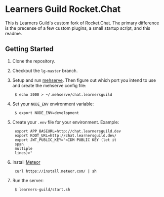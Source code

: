 # Learners Guild Rocket.Chat

This is Learners Guild's custom fork of Rocket.Chat. The primary difference is the precense of a few custom plugins, a small startup script, and this readme.

## Getting Started

1. Clone the repository.

2. Checkout the `lg-master` branch.

3. Setup and run [mehserve][mehserve]. Then figure out which port you intend to use and create the mehserve config file:

        $ echo 3000 > ~/.mehserve/chat.learnersguild

4. Set your `NODE_ENV` environment variable:

        $ export NODE_ENV=development

5. Create your `.env` file for your environment. Example:

        export APP_BASEURL=http://chat.learnersguild.dev
        export ROOT_URL=http://chat.learnersguild.dev/
        export JWT_PUBLIC_KEY="<IDM PUBLIC KEY (let it
        span
        multiple
        lines)>"

6. Install [Meteor][meteor]

        curl https://install.meteor.com/ | sh

7. Run the server:

        $ learners-guild/start.sh

[mehserve]: https://github.com/timecounts/mehserve
[meteor]: https://www.meteor.com/
